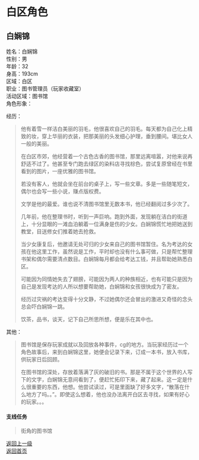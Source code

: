 # 白区角色
## 白娴锦
  
  
姓名：白娴锦  
性别：男  
年龄：32  
身高：193cm  
区域：白区  
职业：图书管理员（玩家收藏室）  
活动区域：图书馆  
角色形象：  
   
  
经历：  
>  
> 他有着雪一样洁白美丽的羽毛，他很喜欢自己的羽毛。每天都为自己化上精致的妆，穿上华丽的衣装，把那美丽的头发细心护理，垂到腰间。堪比女人一般的美丽。  
>  
> 在白区市郊，他经营着一个古色古香的图书馆，那里远离喧嚣，对他来说再舒适不过了。他甚至专门跑去绿区的染料店寻找棕色，尝试复原曾经在书里看到的图片，一座优雅的图书馆。  
>  
> 若没有客人，他就会坐在前台的桌子上，写一些文章。多是一些随笔短文，偶尔也会写一些小说，赚点版权费。  
>   
> 文学是他的最爱。谁也说不清图书馆里无数本书，他已经翻阅过多少次了。  
>  
> 几年前，他在整理书时，听到一声巨响。跑到外面，发现躺在洁白的街道上，十分显眼的一滩血泊躺着一位满身是伤的少女。白娴锦慌忙地把她送到教堂，目送修女们推着她去抢救。  
>  
> 当少女康复后，他邀请无处可归的少女来自己的图书馆暂住。名为考达的女孩在他这里工作，虽然说是工作，平时却也没有什么事可做，只是帮忙整理书架和偶尔需要清点数目。白娴锦每月都会给考达工钱，并且帮助她熟悉白区。
>  
> 可能因为同情她失去了翅膀，可能因为两人的种族相近，也有可能只是因为自己是发现考达的人所以想要帮助她，白娴锦和女孩很快成为了密友。  
>  
> 经历过灾祸的考达变得十分文静，不过她偶尔还会冒出的激进又奇怪的念头总会吓白娴锦一跳。  
>  
> 饮茶，品书，谈天，记下自己所思所想，便是乐在其中也。  

其他：  
> 图书馆是保存玩家成就以及回放各种事件，cg的地方。当玩家经历过一个角色故事后，来到白娴锦这里，她便会记录下来，订成一本书，放入书库，供玩家日后回顾。  
>   
> 在图书馆的深处，存放着落满了灰的破旧的书。那是不属于这个世界的人写下的文字，白娴锦无意间看到了，便赶忙拓印下来，藏了起来。这一定是什么很重要的东西，他想。他尝试读过，可是里面缺了好多文字，“散落在什么地方了吗。。”。即使这么想着，他也没办法离开白区去寻找，如果有好心的玩家。。。  
  
  
#### 支线任务
> 街角的图书馆  
  
[返回上一级](https://drrlw.github.io/Character/%E7%99%BD%E5%8C%BA_%E8%A7%92%E8%89%B2)  
[返回首页](https://drrlw.github.io/index)  

<script src="https://utteranc.es/client.js"
        repo="drrlw/drrlw.github.io"
        issue-term="title"
        theme="github-light"
        crossorigin="anonymous"
        async>
</script>
